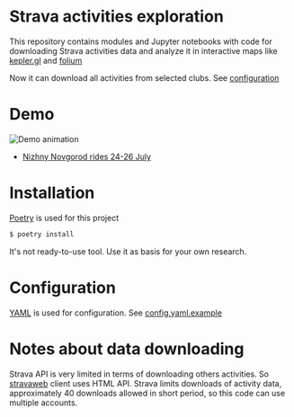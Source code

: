 # Strava activities exploration

This repository contains modules and Jupyter notebooks with code for downloading Strava activities
data and analyze it in interactive maps like [kepler.gl](https://kepler.gl/) and [folium](https://python-visualization.github.io/folium/)

Now it can download all activities from selected clubs. See [configuration](#configuration)

# Demo

![Demo animation](demo-files/stravaweb-demo.gif)

- [Nizhny Novgorod rides 24-26 July](https://reclosedev.github.io/stravaweb/nn_2020-07-24-26.html)


# Installation
[Poetry](https://python-poetry.org/) is used for this project
```bash
$ poetry install
```

It's not ready-to-use tool. Use it as basis for your own research.

# Configuration

[YAML](https://yaml.org) is used for configuration. See [config.yaml.example](etc/config.yaml.example)

# Notes about data downloading
Strava API is very limited in terms of downloading others activities. So [stravaweb](stravaweb) 
client uses HTML API. 
Strava limits downloads of activity data, approximately 40 downloads allowed in short period, 
so this code can use multiple accounts.
